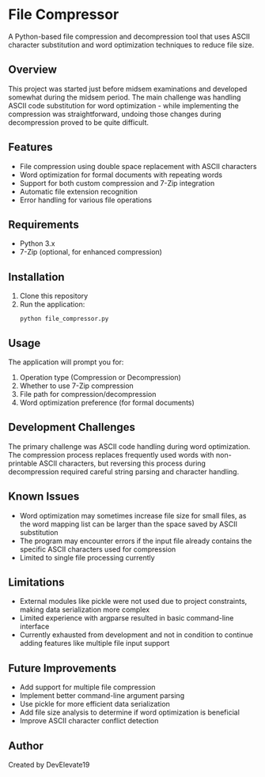 # File Compressor

A Python-based file compression and decompression tool that uses ASCII character substitution and word optimization techniques to reduce file size.

## Overview

This project was started just before midsem examinations and developed somewhat during the midsem period. The main challenge was handling ASCII code substitution for word optimization - while implementing the compression was straightforward, undoing those changes during decompression proved to be quite difficult.

## Features

- File compression using double space replacement with ASCII characters
- Word optimization for formal documents with repeating words
- Support for both custom compression and 7-Zip integration
- Automatic file extension recognition
- Error handling for various file operations

## Requirements

- Python 3.x
- 7-Zip (optional, for enhanced compression)

## Installation

1. Clone this repository
2. Run the application:
   ```
   python file_compressor.py
   ```

## Usage

The application will prompt you for:

1. Operation type (Compression or Decompression)
2. Whether to use 7-Zip compression
3. File path for compression/decompression
4. Word optimization preference (for formal documents)

## Development Challenges

The primary challenge was ASCII code handling during word optimization. The compression process replaces frequently used words with non-printable ASCII characters, but reversing this process during decompression required careful string parsing and character handling.

## Known Issues

- Word optimization may sometimes increase file size for small files, as the word mapping list can be larger than the space saved by ASCII substitution
- The program may encounter errors if the input file already contains the specific ASCII characters used for compression
- Limited to single file processing currently

## Limitations

- External modules like pickle were not used due to project constraints, making data serialization more complex
- Limited experience with argparse resulted in basic command-line interface
- Currently exhausted from development and not in condition to continue adding features like multiple file input support

## Future Improvements

- Add support for multiple file compression
- Implement better command-line argument parsing
- Use pickle for more efficient data serialization
- Add file size analysis to determine if word optimization is beneficial
- Improve ASCII character conflict detection

## Author

Created by DevElevate19